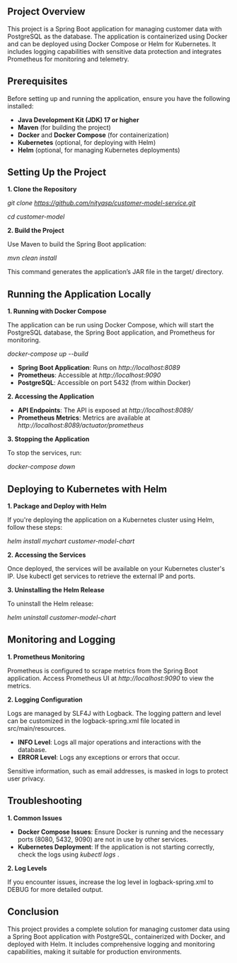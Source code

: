 **Project Overview**
---------------------------------------------------------------------------------------------------------------------------------------------------------------------------------------------------------
This project is a Spring Boot application for managing customer data with PostgreSQL as the database. The application is containerized using Docker and can be deployed using Docker Compose or Helm for Kubernetes. It includes logging capabilities with sensitive data protection and integrates Prometheus for monitoring and telemetry.

**Prerequisites**
---------------------------------------------------------------------------------------------------------------------------------------------------------------------------------------------------------
Before setting up and running the application, ensure you have the following installed:

- **Java Development Kit (JDK) 17 or higher**
- **Maven** (for building the project)
- **Docker** and **Docker Compose** (for containerization)
- **Kubernetes** (optional, for deploying with Helm)
- **Helm** (optional, for managing Kubernetes deployments)

**Setting Up the Project**
---------------------------------------------------------------------------------------------------------------------------------------------------------------------------------------------------------
**1. Clone the Repository**

_git clone https://github.com/nityasp/customer-model-service.git_

_cd customer-model_

**2. Build the Project**

Use Maven to build the Spring Boot application:

_mvn clean install_

This command generates the application’s JAR file in the target/ directory.

**Running the Application Locally**
----------------------------------------------------------------------------------------------------------------------------------------------------------------------------------------------------------
**1. Running with Docker Compose**

The application can be run using Docker Compose, which will start the PostgreSQL database, the Spring Boot application, and Prometheus for monitoring.

_docker-compose up --build_

- **Spring Boot Application**: Runs on _http://localhost:8089_
- **Prometheus**: Accessible at _http://localhost:9090_
- **PostgreSQL**: Accessible on port 5432 (from within Docker)

**2. Accessing the Application**

- **API Endpoints**: The API is exposed at _http://localhost:8089/_
- **Prometheus Metrics**: Metrics are available at _http://localhost:8089/actuator/prometheus_

**3. Stopping the Application**

To stop the services, run:

_docker-compose down_

**Deploying to Kubernetes with Helm**
-----------------------------------------------------------------------------------------------------------------------------------------------------------------------------------------------------------
**1. Package and Deploy with Helm**

If you're deploying the application on a Kubernetes cluster using Helm, follow these steps:

_helm install mychart customer-model-chart_

**2. Accessing the Services**

Once deployed, the services will be available on your Kubernetes cluster's IP. Use kubectl get services to retrieve the external IP and ports.

**3. Uninstalling the Helm Release**

To uninstall the Helm release:

_helm uninstall customer-model-chart_

**Monitoring and Logging**
------------------------------------------------------------------------------------------------------------------------------------------------------------------------------------------------------------
**1. Prometheus Monitoring**

Prometheus is configured to scrape metrics from the Spring Boot application. Access Prometheus UI at _http://localhost:9090_ to view the metrics.

**2. Logging Configuration**

Logs are managed by SLF4J with Logback. The logging pattern and level can be customized in the logback-spring.xml file located in src/main/resources.

- **INFO Level**: Logs all major operations and interactions with the database.
- **ERROR Level**: Logs any exceptions or errors that occur.

Sensitive information, such as email addresses, is masked in logs to protect user privacy.

**Troubleshooting**
---------------------------------------------------------------------------------------------------------------------------------------------------------------------------------------------------------------
**1. Common Issues**

- **Docker Compose Issues**: Ensure Docker is running and the necessary ports (8080, 5432, 9090) are not in use by other services.
- **Kubernetes Deployment**: If the application is not starting correctly, check the logs using _kubectl logs <pod-name>_.

**2. Log Levels**

If you encounter issues, increase the log level in logback-spring.xml to DEBUG for more detailed output.

**Conclusion**
---------------------------------------------------------------------------------------------------------------------------------------------------------------------------------------------------------------
This project provides a complete solution for managing customer data using a Spring Boot application with PostgreSQL, containerized with Docker, and deployed with Helm. It includes comprehensive logging and monitoring capabilities, making it suitable for production environments.

